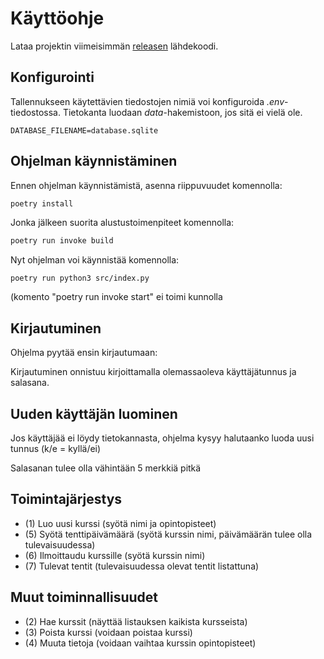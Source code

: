 # Käyttöohje

Lataa projektin viimeisimmän [releasen](https://github.com/kalevat/ot-harjoitustyo/releases) lähdekoodi.

## Konfigurointi

Tallennukseen käytettävien tiedostojen nimiä voi konfiguroida  _.env_-tiedostossa. Tietokanta luodaan _data_-hakemistoon, jos sitä ei  vielä ole. 
```
DATABASE_FILENAME=database.sqlite
```

## Ohjelman käynnistäminen

Ennen ohjelman käynnistämistä, asenna riippuvuudet komennolla:

```bash
poetry install
```

Jonka jälkeen suorita alustustoimenpiteet komennolla:

```bash
poetry run invoke build
```

Nyt ohjelman voi käynnistää komennolla:

```
poetry run python3 src/index.py
```
(komento "poetry run invoke start" ei toimi kunnolla 

## Kirjautuminen

Ohjelma pyytää ensin kirjautumaan:

Kirjautuminen onnistuu kirjoittamalla olemassaoleva käyttäjätunnus ja salasana.

## Uuden käyttäjän luominen

Jos käyttäjää ei löydy tietokannasta, ohjelma kysyy halutaanko luoda uusi tunnus (k/e = kyllä/ei)

Salasanan tulee olla vähintään 5 merkkiä pitkä

## Toimintajärjestys
- (1) Luo uusi kurssi (syötä nimi ja opintopisteet)
- (5) Syötä tenttipäivämäärä (syötä kurssin nimi, päivämäärän tulee olla tulevaisuudessa)
- (6) Ilmoittaudu kurssille (syötä kurssin nimi)
- (7) Tulevat tentit (tulevaisuudessa olevat tentit listattuna)

## Muut toiminnallisuudet
- (2) Hae kurssit (näyttää listauksen kaikista kursseista)
- (3) Poista kurssi (voidaan poistaa kurssi)
- (4) Muuta tietoja (voidaan vaihtaa kurssin opintopisteet) 
